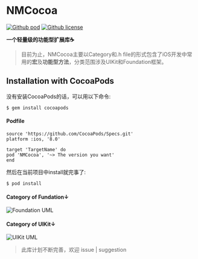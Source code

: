 # NMCocoa

[![Github pod](https://img.shields.io/badge/pod-v1.0.1-blue.svg)](https://cocoapods.org/pods/NMCocoa)
[![Github license](https://img.shields.io/github/license/fps144/NMCocoa.svg)](https://github.com/fps144/NMCocoa/blob/master/LICENSE)  

**一个轻量级的功能型扩展库☕️**  

> 目前为止，NMCocoa主要以Category和.h file的形式包含了iOS开发中常用的**宏**及**功能型方法**，分类范围涉及UIKit和Foundation框架。  

## Installation with CocoaPods  
	
	
没有安装CocoaPods的话，可以用以下命令:  

`$ gem install cocoapods`  

#### Podfile  

```
source 'https://github.com/CocoaPods/Specs.git'
platform :ios, '8.0'

target 'TargetName' do
pod 'NMCocoa', '~> The version you want'
end
```  

然后在当前项目中install就完事了:  

`$ pod install`

#### Category of Fundation↓  

![Foundation UML](https://user-gold-cdn.xitu.io/2018/10/27/166b3b3bbeaef291?w=1099&h=905&f=png&s=161724)  

#### Category of UIKit↓  

![UIKit UML](https://user-gold-cdn.xitu.io/2018/10/27/166b3b4681c6a830)   

  
> 此库计划不断完善，欢迎 issue | suggestion

